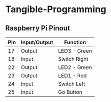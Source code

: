 Tangible-Programming
====================

Raspberry Pi Pinout
-------------------

| Pin | Input/Output | Function     |
| --- | ------------ | ------------ |
| 17  | Output       | LED3 - Green |
| 18  | Input        | Switch Right |
| 22  | Output       | LED2 - Green |
| 23  | Output       | LED1 - Red   |
| 24  | Input        | Switch Left  |
| 25  | Input        | Go Button    |

